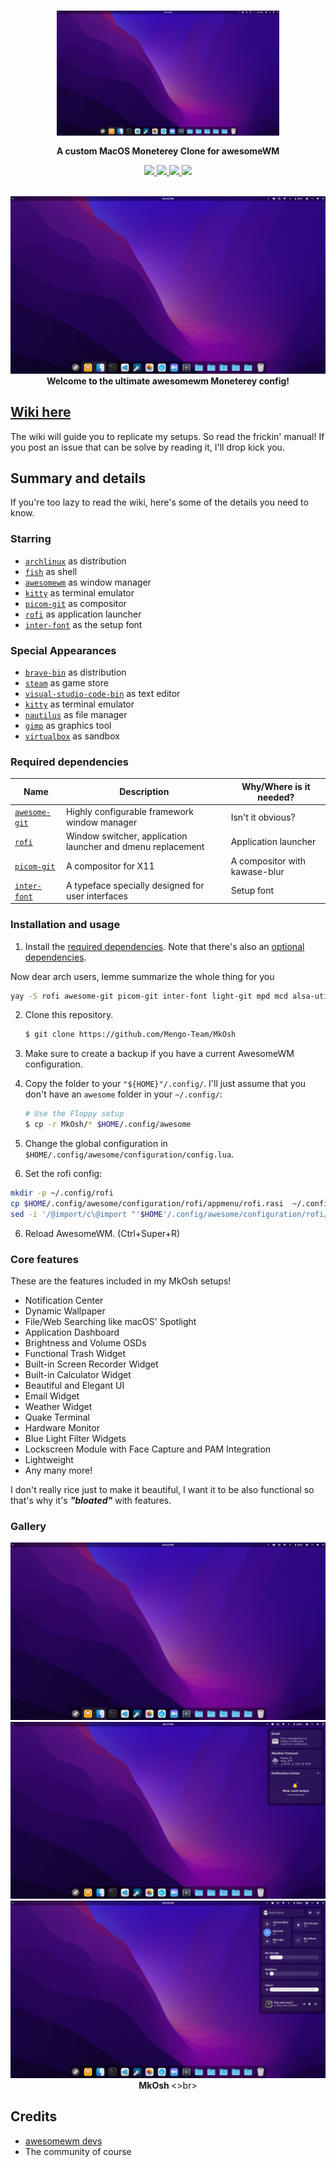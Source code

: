 <div align='center'>
    <h3>
    	<img src='assets/home.png' align='center' height='200px'>
    </h3>
    <p align='center'>
    	<strong>
			A custom MacOS Moneterey Clone for awesomeWM
    	</strong>
    </p>
</div>

<div align='center'>
	<a href='https://github.com/manilarome/the-glorious-dotfiles/wiki'>
		<img src='images/button-wiki.png' width='100px'>
	</a>
	<a href='https://github.com/manilarome/the-glorious-dotfiles/wiki/Dependencies'>
		<img src='images/button-depends.png' width='100px'>
	</a>
	<a href='https://github.com/manilarome/the-glorious-dotfiles/wiki/Getting-Started'>
		<img src='images/button-install.png' width='100px'>
	</a>
	<a href='https://github.com/manilarome/the-glorious-dotfiles/wiki/Gallery'>
		<img src='images/button-gallery.png' width='100px'>
	</a>
	<br>
	<br>
</div>

<p align='center'>
	<img alt='mkosh' src='assets/home.png'/>
	<br/>
	<b>
		Welcome to the ultimate awesomewm Moneterey config!
	</b>
</p>

## [Wiki here](https://github.com/manilarome/the-glorious-dotfiles/wiki)

The wiki will guide you to replicate my setups. So read the frickin' manual! If you post an issue that can be solve by reading it, I'll drop kick you.

## Summary and details

If you're too lazy to read the wiki, here's some of the details you need to know.
### Starring

- [`archlinux`](https://www.archlinux.org/download/) as distribution
- [`fish`](https://fishshell.com/) as shell
- [`awesomewm`](https://awesomewm.org) as window manager
- [`kitty`](https://github.com/kovidgoyal/kitty) as terminal emulator
- [`picom-git`](https://github.com/yshui/picom) as compositor
- [`rofi`](https://github.com/davatorium/rofi) as application launcher
- [`inter-font`](https://github.com/rsms/inter/) as the setup font

### Special Appearances

- [`brave-bin`](https://www.github.com/brave/brave-browser) as distribution
- [`steam`](https://github.com/ValveSoftware/steam-for-linux) as game store
- [`visual-studio-code-bin`](https://github.com/microsoft/vscode) as text editor
- [`kitty`](https://github.com/kovidgoyal/kitty) as terminal emulator
- [`nautilus`](https://github.com/gnome/nautilus) as file manager
- [`gimp`](https://gimp.org) as graphics tool
- [`virtualbox`](https://www.virtualbox.org/) as sandbox

### Required dependencies

| Name | Description | Why/Where is it needed? |
| --- | --- | --- |
| [`awesome-git`](https://github.com/awesomeWM/awesome) |  Highly configurable framework window manager | Isn't it obvious? |
| [`rofi`](https://github.com/davatorium/rofi) | Window switcher, application launcher and dmenu replacement | Application launcher |
| [`picom-git`](https://github.com/yshui/picom) | A compositor for X11 | A compositor with kawase-blur |
| [`inter-font`](https://github.com/rsms/inter/) | A typeface specially designed for user interfaces | Setup font | 

### Installation and usage

1. Install the [required dependencies](#required-dependencies). Note that there's also an [optional dependencies](https://github.com/manilarome/the-glorious-dotfiles/wiki#optional-dependencies).

Now dear arch users, lemme summarize the whole thing for you

```bash
yay -S rofi awesome-git picom-git inter-font light-git mpd mcd alsa-utils pulseaudio pulseaudio-alsa acpi acpid maim xclip xfce4-power-manager feh nm-applet pnmixer xorg-xinput noto-fonts-emoji upower xdg-user-dirs ffmpeg iw iproute2
```

2. Clone this repository.

	```bash
	$ git clone https://github.com/Mengo-Team/MkOsh
	```

3. Make sure to create a backup if you have a current AwesomeWM configuration.
4. Copy the folder to your `"${HOME}"/.config/`. I'll just assume that you don't have an `awesome` folder in your `~/.config/`:

	```bash
	# Use the Floppy setup
	$ cp -r MkOsh/* $HOME/.config/awesome
	```

4. Change the global configuration in `$HOME/.config/awesome/configuration/config.lua`.
5. Set the rofi config:

```bash
mkdir -p ~/.config/rofi
cp $HOME/.config/awesome/configuration/rofi/appmenu/rofi.rasi  ~/.config/rofi/config.rasi
sed -i '/@import/c\@import "'$HOME'/.config/awesome/configuration/rofi/appmenu/rofi.rasi"' ~/.config/rofi/config.rasi
```
6. Reload AwesomeWM. (Ctrl+Super+R)
### Core features

These are the features included in my MkOsh setups!

+ Notification Center
+ Dynamic Wallpaper
+ File/Web Searching like macOS' Spotlight
+ Application Dashboard
+ Brightness and Volume OSDs
+ Functional Trash Widget
+ Built-in Screen Recorder Widget
+ Built-in Calculator Widget
+ Beautiful and Elegant UI
+ Email Widget
+ Weather Widget
+ Quake Terminal
+ Hardware Monitor
+ Blue Light Filter Widgets 
+ Lockscreen Module with Face Capture and PAM Integration
+ Lightweight 
+ Any many more!

I don't really rice just to make it beautiful, I want it to be also functional so that's why it's ***"bloated"*** with features.

### Gallery

<p align='center'>
	<img alt='glorious' src='assets/home.png'/>
	<img alt='glorious' src='assets/cc.png'/>
	<img alt='glorious' src='assets/notif.png'/>
	<br/>
	<b>
		MkOsh
	</b>
	<>br>
</p>


## Credits

- [awesomewm devs](https://github.com/awesomeWM/awesome/graphs/contributors)
- The community of course
